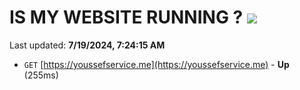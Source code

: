 # IS MY WEBSITE RUNNING ? [![](https://img.shields.io/static/v1?label=Sponsor&message=%E2%9D%A4&logo=GitHub&color=%23fe8e86)](https://github.com/sponsors/Youssef-Lehmam)

Last updated: **7/19/2024, 7:24:15 AM**

- `GET` [https://youssefservice.me](https://youssefservice.me) - **Up** (255ms)
